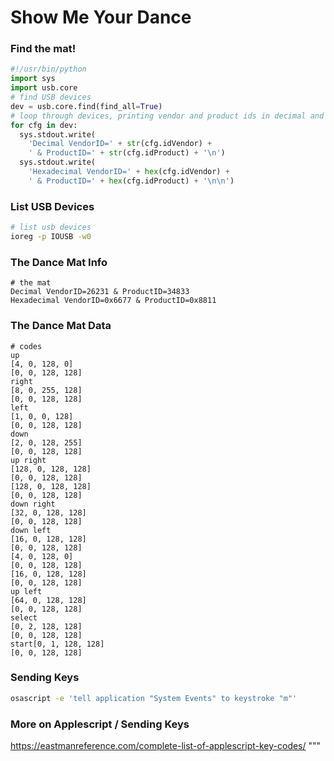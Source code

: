 Show Me Your Dance
==================

### Find the mat!

```python
#!/usr/bin/python
import sys
import usb.core
# find USB devices
dev = usb.core.find(find_all=True)
# loop through devices, printing vendor and product ids in decimal and hex
for cfg in dev:
  sys.stdout.write(
    'Decimal VendorID=' + str(cfg.idVendor) +
    ' & ProductID=' + str(cfg.idProduct) + '\n')
  sys.stdout.write(
    'Hexadecimal VendorID=' + hex(cfg.idVendor) +
    ' & ProductID=' + hex(cfg.idProduct) + '\n\n')
```

### List USB Devices

```bash
# list usb devices
ioreg -p IOUSB -w0
```

### The Dance Mat Info

```text
# the mat
Decimal VendorID=26231 & ProductID=34833
Hexadecimal VendorID=0x6677 & ProductID=0x8811
```

### The Dance Mat Data

```
# codes
up
[4, 0, 128, 0]
[0, 0, 128, 128]
right
[8, 0, 255, 128]
[0, 0, 128, 128]
left
[1, 0, 0, 128]
[0, 0, 128, 128]
down
[2, 0, 128, 255]
[0, 0, 128, 128]
up right
[128, 0, 128, 128]
[0, 0, 128, 128]
[128, 0, 128, 128]
[0, 0, 128, 128]
down right
[32, 0, 128, 128]
[0, 0, 128, 128]
down left
[16, 0, 128, 128]
[0, 0, 128, 128]
[4, 0, 128, 0]
[0, 0, 128, 128]
[16, 0, 128, 128]
[0, 0, 128, 128]
up left
[64, 0, 128, 128]
[0, 0, 128, 128]
select
[0, 2, 128, 128]
[0, 0, 128, 128]
start[0, 1, 128, 128]
[0, 0, 128, 128]
```

### Sending Keys

```bash
osascript -e 'tell application "System Events" to keystroke "m"'
```

### More on Applescript / Sending Keys

https://eastmanreference.com/complete-list-of-applescript-key-codes/
"""
